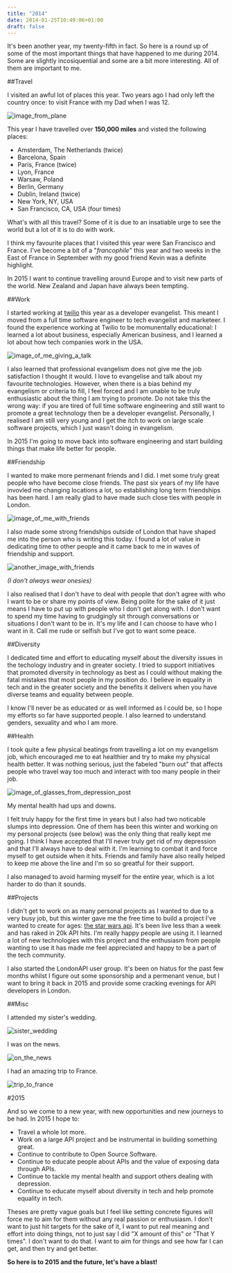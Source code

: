 ```yaml
---
title: "2014"
date: 2014-01-25T10:49:06+01:00
draft: false
---
```


It's been another year, my twenty-fifth in fact. So here is a round up of some of the most important things that have happened to me during 2014. Some are slightly incosiquential and some are a bit more interesting. All of them are important to me.

##Travel

I visited an awful lot of places this year. Two years ago I had only left the country once: to visit France with my Dad when I was 12.

![image_from_plane](http://i.imgur.com/lx2sVG2.png)

This year I have travelled over **150,000 miles** and visted the following places:

- Amsterdam, The Netherlands (twice)
- Barcelona, Spain
- Paris, France (twice)
- Lyon, France
- Warsaw, Poland
- Berlin, Germany
- Dublin, Ireland (twice)
- New York, NY, USA
- San Francisco, CA, USA (four times)

What's with all this travel? Some of it is due to an insatiable urge to see the world but a lot of it is to do with work.

I think my favourite places that I visited this year were San Francisco and France. I've become a bit of a "*francophile*" this year and two weeks in the East of France in September with my good friend Kevin was a definite highlight.

In 2015 I want to continue travelling around Europe and to visit new parts of the world. New Zealand and Japan have always been tempting.

##Work

I started working at [twilio](https://twilio.com) this year as a developer evangelist. This meant I moved from a full time software engineer to tech evangelist and marketeer. I found the experience working at Twilio to be momunentally educational: I learned a lot about business, especially American business, and I learned a lot about how tech companies work in the USA.

![image_of_me_giving_a_talk](http://i.imgur.com/eBNIxIW.png)

I also learned that professional evangelism does not give me the job satisfaction I thought it would. I love to evangelise and talk about my favourite technologies. However, when there is a bias behind my evangelism or criteria to fill, I feel forced and I am unable to be truly enthusiastic about the thing I am trying to promote. Do not take this the wrong way: if you are tired of full time software engineering and still want to promote a great technology then be a developer evangelist. Personally, I realised I am still very young and I get the itch to work on large scale software projects, which I just wasn't doing in evangelism.

In 2015 I'm going to move back into software engineering and start building things that make life better for people.

##Friendship

I wanted to make more permenant friends and I did. I met some truly great people who have become close friends. The past six years of my life have invovled me changing locations a lot, so establishing long term friendships has been hard. I am really glad to have made such close ties with people in London.

![image_of_me_with_friends](http://i.imgur.com/r6fspGV.jpg)

I also made some strong friendships outside of London that have shaped me into the person who is writing this today. I found a lot of value in dedicating time to other people and it came back to me in waves of friendship and support.

![another_image_with_friends](http://i.imgur.com/cIyutZR.jpg)

*(I don't always wear onesies)*

I also realised that I don't have to deal with people that don't agree with who I want to be or share my points of view. Being polite for the sake of it just means I have to put up with people who I don't get along with. I don't want to spend my time having to grudgingly sit through conversations or situations I don't want to be in. It's my life and I can choose to have who I want in it. Call me rude or selfish but I've got to want some peace.

##Diversity

I dedicated time and effort to educating myself about the diversity issues in the techology industry and in greater society. I tried to support initiatives that promoted diversity in technology as best as I could without making the fatal mistakes that most people in my position do. I believe in equality in tech and in the greater society and the benefits it delivers when you have diverse teams and equality between people.

I know I'll never be as educated or as well informed as I could be, so I hope my efforts so far have supported people. I also learned to understand genders, sexuality and who I am more.

##Health

I took quite a few physical beatings from travelling a lot on my evangelism job, which encouraged me to eat healthier and try to make my physical health better. It was nothing serious, just the fabeled "burn out" that affects people who travel way too much and interact with too many people in their job.

![image_of_glasses_from_depression_post](http://i.imgur.com/gO96tPY.png)

My mental health had ups and downs.

I felt truly happy for the first time in years but I also had two noticable slumps into depression. One of them has been this winter and working on my personal projects (see below) was the only thing that really kept me going. I think I have accepted that I'll never truly get rid of my depression and that I'll always have to deal with it. I'm learning to combat it and force myself to get outside when it hits. Friends and family have also really helped to keep me above the line and I'm so so greatful for their support.

I also managed to avoid harming myself for the entire year, which is a lot harder to do than it sounds.

##Projects

I didn't get to work on as many personal projects as I wanted to due to a very busy job, but this winter gave me the free time to build a project I've wanted to create for ages: [the star wars api](http://swapi.co). It's been live less than a week and has raked in 20k API hits. I'm really happy people are using it. I learned a lot of new technologies with this project and the enthusiasm from people wanting to use it has made me feel appreciated and happy to be a part of the tech community.

I also started the LondonAPI user group. It's been on hiatus for the past few months whilst I figure out some sponsorship and a permenant venue, but I want to bring it back in 2015 and provide some cracking evenings for API developers in London.

##Misc

I attended my sister's wedding.

![sister_wedding](http://i.imgur.com/2cFUJk3.jpg)

I was on the news.

![on_the_news](http://i.imgur.com/Pk9LoUZ.jpg)

I had an amazing trip to France.

![trip_to_france](http://i.imgur.com/iabhGQw.jpg)

#2015

And so we come to a new year, with new opportunities and new journeys to be had. In 2015 I hope to:

- Travel a whole lot more.
- Work on a large API project and be instrumental in building something great.
- Continue to contribute to Open Source Software.
- Continue to educate people about APIs and the value of exposing data through APIs.
- Continue to tackle my mental health and support others dealing with depression.
- Continue to educate myself about diversity in tech and help promote equality in tech.

Theses are pretty vague goals but I feel like setting concrete figures will force me to aim for them without any real passion or enthusiasm. I don't want to just hit targets for the sake of it, I want to put real meaning and effort into doing things, not to just say I did "X amount of this" or "That Y times". I don't want to do that. I want to aim for things and see how far I can get, and then try and get better.

**So here is to 2015 and the future, let's have a blast!**
